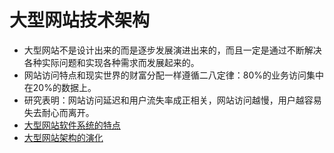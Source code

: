 ﻿# 大型网站技术架构
+ 大型网站不是设计出来的而是逐步发展演进出来的，而且一定是通过不断解决各种实际问题和实现各种需求而发展起来的。
+ 网站访问特点和现实世界的财富分配一样遵循二八定律：80%的业务访问集中在20%的数据上。
+ 研究表明：网站访问延迟和用户流失率成正相关，网站访问越慢，用户越容易失去耐心而离开。
+ [大型网站软件系统的特点](大型网站软件系统的特点.md)
+ [大型网站架构的演化](大型网站架构演化.md)